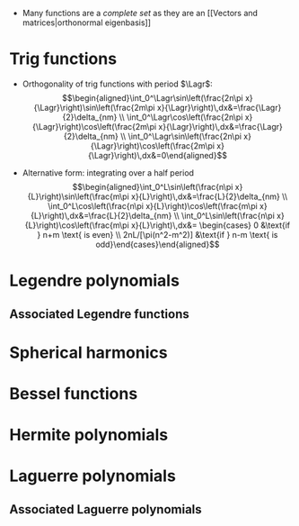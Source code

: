 - Many functions are a _complete set_ as they are an [[Vectors and matrices|orthonormal eigenbasis]]

# Trig functions
- Orthogonality of trig functions with period $\Lagr$:
$$\begin{aligned}\int_0^\Lagr\sin\left(\frac{2n\pi x}{\Lagr}\right)\sin\left(\frac{2m\pi x}{\Lagr}\right)\,dx&=\frac{\Lagr}{2}\delta_{nm} \\ \int_0^\Lagr\cos\left(\frac{2n\pi x}{\Lagr}\right)\cos\left(\frac{2m\pi x}{\Lagr}\right)\,dx&=\frac{\Lagr}{2}\delta_{nm}  \\ \int_0^\Lagr\sin\left(\frac{2n\pi x}{\Lagr}\right)\cos\left(\frac{2m\pi x}{\Lagr}\right)\,dx&=0\end{aligned}$$

- Alternative form: integrating over a half period
$$\begin{aligned}\int_0^L\sin\left(\frac{n\pi x}{L}\right)\sin\left(\frac{m\pi x}{L}\right)\,dx&=\frac{L}{2}\delta_{nm} \\ \int_0^L\cos\left(\frac{n\pi x}{L}\right)\cos\left(\frac{m\pi x}{L}\right)\,dx&=\frac{L}{2}\delta_{nm}  \\ \int_0^L\sin\left(\frac{n\pi x}{L}\right)\cos\left(\frac{m\pi x}{L}\right)\,dx&= \begin{cases} 0 &\text{if } n+m \text{ is even} \\ 2nL/[\pi(n^2-m^2)] &\text{if } n-m \text{ is odd}\end{cases}\end{aligned}$$


# Legendre polynomials


## Associated Legendre functions


# Spherical harmonics

# Bessel functions

# Hermite polynomials

# Laguerre polynomials

## Associated Laguerre polynomials
